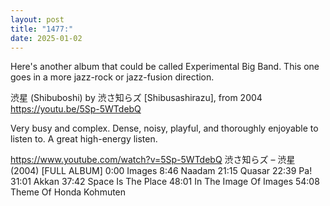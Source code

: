 ```yaml
---
layout: post
title: "1477:"
date: 2025-01-02
---
```


Here's another album that could be called Experimental Big Band. This one goes in a more jazz-rock or jazz-fusion direction.

渋星 (Shibuboshi) by 渋さ知らズ [Shibusashirazu], from 2004
https://youtu.be/5Sp-5WTdebQ

Very busy and complex. Dense, noisy, playful, and thoroughly enjoyable to listen to. A great high-energy listen.

https://www.youtube.com/watch?v=5Sp-5WTdebQ
渋さ知らズ – 渋星 (2004) [FULL ALBUM]
0:00 Images
8:46 Naadam
21:15 Quasar
22:39 Pa!
31:01 Akkan
37:42 Space Is The Place
48:01 In The Image Of Images
54:08 Theme Of Honda Kohmuten
